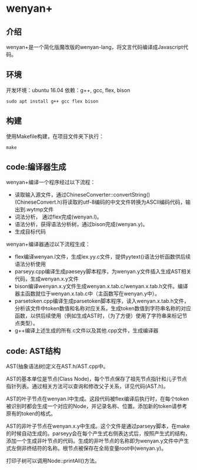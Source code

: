 # wenyan+

## 介绍

wenyan+是一个简化版魔改版的wenyan-lang，将文言代码编译成Javascript代码。

## 环境

开发环境：ubuntu 16.04
依赖：g++, gcc, flex, bison
```
sudo apt install g++ gcc flex bison
```

## 构建

使用Makefile构建，在项目文件夹下执行：
```
make
```

## code:编译器生成

wenyan+编译一个程序经过以下流程：
* 读取输入源文件，通过ChineseConverter::convertString()(ChineseConvert.h)将读取的utf-8编码的中文文件转换为ASCII编码代码，输出到.wytmp文件
* 词法分析， 通过flex完成(wenyan.l)。
* 语法分析，获得语法分析树，通过bison完成(wenyan.y)。
* 生成目标代码

wenyan+编译器通过以下流程生成：
* flex编译wenyan.l文件，生成lex.yy.c文件，提供yytext()语法分析函数供后续语法分析使用
* parseyy.cpp编译生成paeseyy脚本程序，为wenyan.y文件插入生成AST相关代码，生成wenyan.x.y文件
* bison编译wenyan.x.y文件生成wenyan.x.tab.c/wenyan.x.tab.h文件。编译器主函数就位于wenyan.x.tab.c中（主函数写在wenyan.y中）。
* parsetoken.cpp编译生成parsetoken脚本程序，读入wenyan.x.tab.h文件，分析该文件中token数值和名称对应关系，生成token数值到字符串名称的对应函数，以供后续使用（例如生成AST时，（为了方便）使用了字符串来标记节点类型）。
* g++编译上述生成的所有.c文件以及其他.cpp文件，生成编译器

## code: AST结构

AST(抽象语法树)定义在AST.h/AST.cpp中。

AST的基本单位是节点(Class Node)，每个节点保存了祖先节点指针和儿子节点指针列表。通过相关方法可以查询和修改父子关系，详见代码(AST.h)。

AST的叶子节点在wenyan.l中生成。这段代码被flex编译后执行时，在每个token被识别时都会生成一个对应的Node，并记录名称、位置。添加新的token请参考原有的token的格式。

AST的非叶子节点在wenyan.x.y中生成。这个文件是通过parseyy脚本，在make的时候自动生成的。parseyy会在每个产生式右侧表达式后，按照产生式的结构，添加一个生成非叶节点的代码。生成的非叶节点的名称即为wenyan.y文件中产生式左侧非终结符的名称。根节点被保存在全局变量root中(wenyan.y)。

打印子树可以调用Node::printAll()方法。

